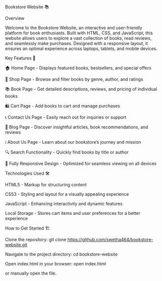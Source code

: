 Bookstore Website 📚

Overview

Welcome to the Bookstore Website, an interactive and user-friendly platform for book enthusiasts. Built with HTML, CSS, and JavaScript, this website allows users to explore a vast collection of books, read reviews, and seamlessly make purchases. Designed with a responsive layout, it ensures an optimal experience across laptops, tablets, and mobile devices.

Key Features 🚀

🏠 Home Page - Displays featured books, bestsellers, and special offers

📖 Shop Page - Browse and filter books by genre, author, and ratings

📚 Book Page - Get detailed descriptions, reviews, and pricing of individual books

🛍️ Cart Page - Add books to cart and manage purchases

📞 Contact Us Page - Easily reach out for inquiries or support

📝 Blog Page - Discover insightful articles, book recommendations, and reviews

ℹ️ About Us Page - Learn about our bookstore’s journey and mission

🔍 Search Functionality - Quickly find books by title or author

📱 Fully Responsive Design - Optimized for seamless viewing on all devices

Technologies Used 🛠️

HTML5 - Markup for structuring content

CSS3 - Styling and layout for a visually appealing experience

JavaScript  - Enhancing interactivity and dynamic features

Local Storage - Stores cart items and user preferences for a better experience

How to Get Started 🏗️

Clone the repository: git clone https://github.com/swetha464/bookstore-website.git

Navigate to the project directory: cd bookstore-website

Open index.html in your browser: open index.html

or manually open the file.
